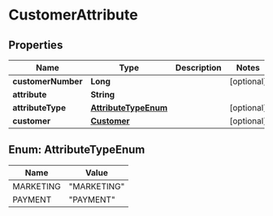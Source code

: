 

# CustomerAttribute


## Properties

| Name | Type | Description | Notes |
|------------ | ------------- | ------------- | -------------|
|**customerNumber** | **Long** |  |  [optional] |
|**attribute** | **String** |  |  |
|**attributeType** | [**AttributeTypeEnum**](#AttributeTypeEnum) |  |  [optional] |
|**customer** | [**Customer**](Customer.md) |  |  [optional] |



## Enum: AttributeTypeEnum

| Name | Value |
|---- | -----|
| MARKETING | &quot;MARKETING&quot; |
| PAYMENT | &quot;PAYMENT&quot; |



